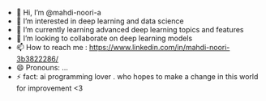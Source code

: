- 👋 Hi, I’m @mahdi-noori-a
- 👀 I’m interested in deep learning and data science
- 🌱 I’m currently learning advanced deep learning topics and features
- 💞️ I’m looking to collaborate on deep learning models 
- 📫 How to reach me : https://www.linkedin.com/in/mahdi-noori-3b3822286/
- 😄 Pronouns: ...
- ⚡  fact: ai programming lover . who hopes to make a change in this world for improvement <3

<!---
mahdi-noori-ai/mahdi-noori-ai is a ✨ special ✨ repository because its `README.md` (this file) appears on your GitHub profile.
You can click the Preview link to take a look at your changes.
--->
